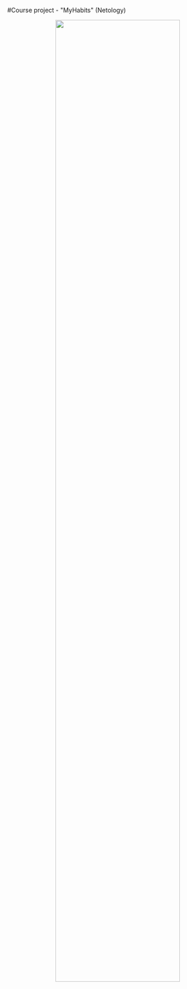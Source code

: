 #Course project - "MyHabits" (Netology)


 <p align="center" width="100%">
    <img width="75%" src="./Assets/promo.png"> 
  </p>
